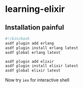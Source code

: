 # learning-elixir

## Installation painful 
```bash
#!/bin/bash
asdf plugin add erlang
asdf plugin install erlang latest
asdf global erlang latest

asdf plugin add elixir
asdf plugin install elixir latest
asdf global elixir latest
```

Now try `iex` for interactive shell
